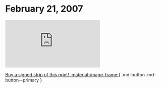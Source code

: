 # February 21, 2007

![](https://www.achewood.com/comic.php?date=02212007)

[Buy a signed strip of this print! :material-image-frame:](https://achewood-holiday-pop-up.myshopify.com/products/strip#02212007){ .md-button .md-button--primary }
